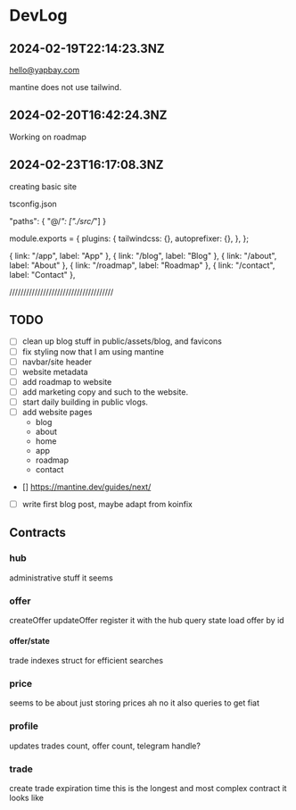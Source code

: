 # DevLog

## 2024-02-19T22:14:23.3NZ

hello@yapbay.com

mantine does not use tailwind.

## 2024-02-20T16:42:24.3NZ

Working on roadmap

## 2024-02-23T16:17:08.3NZ

creating basic site

tsconfig.json

"paths": {
"@/_": ["./src/_"]
}

module.exports = {
plugins: {
tailwindcss: {},
autoprefixer: {},
},
};

{ link: "/app", label: "App" },
{ link: "/blog", label: "Blog" },
{ link: "/about", label: "About" },
{ link: "/roadmap", label: "Roadmap" },
{ link: "/contact", label: "Contact" },

/////////////////////////////////////

## TODO

- [ ] clean up blog stuff in public/assets/blog, and favicons
- [ ] fix styling now that I am using mantine
- [ ] navbar/site header
- [ ] website metadata
- [ ] add roadmap to website
- [ ] add marketing copy and such to the website.
- [ ] start daily building in public vlogs.
- [ ] add website pages
  - blog
  - about
  - home
  - app
  - roadmap
  - contact
- [] https://mantine.dev/guides/next/
- [ ] write first blog post, maybe adapt from koinfix

## Contracts

### hub

administrative stuff it seems

### offer

createOffer
updateOffer
register it with the hub
query state
load offer by id

#### offer/state

trade indexes struct for efficient searches

### price

seems to be about just storing prices
ah no it also queries to get fiat

### profile

updates trades count, offer count, telegram handle?

### trade

create trade
expiration time
this is the longest and most complex contract it looks like
